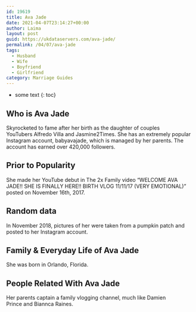 ```yaml
---
id: 19619
title: Ava Jade
date: 2021-04-07T23:14:27+00:00
author: Laima
layout: post
guid: https://ukdataservers.com/ava-jade/
permalink: /04/07/ava-jade
tags:
  - Husband
  - Wife
  - Boyfriend
  - Girlfriend
category: Marriage Guides
---
```


* some text
{: toc}


## Who is Ava Jade
                  
                  
                  
Skyrocketed to fame after her birth as the daughter of couples YouTubers Alfredo Villa and Jasmine2Times. She has an extremely popular Instagram account, babyavajade, which is managed by her parents. The account has earned over 420,000 followers. 
                  
              
            
              
            
                
                
                
## Prior to Popularity
                  
                  
                  
She made her YouTube debut in The 2x Family video &#8220;WELCOME AVA JADE!! SHE IS FINALLY HERE!! BIRTH VLOG 11/11/17 (VERY EMOTIONAL)&#8221; posted on November 16th, 2017. 
                  
              
            
              
            
                
                
                
## Random data
                  
                  
                  
In November 2018, pictures of her were taken from a pumpkin patch and posted to her Instagram account. 
                  
              
            
              
            
                
                
                
## Family & Everyday Life of Ava Jade
                  
                  
                  
She was born in Orlando, Florida. 
                  
              
            
              
            
                
                
                
## People Related With Ava Jade
                  
                  
                  
Her parents captain a family vlogging channel, much like Damien Prince and Biannca Raines. 
                  
              
            
              
            
                
              
            
              
              
            
            
              
            
          
          
          